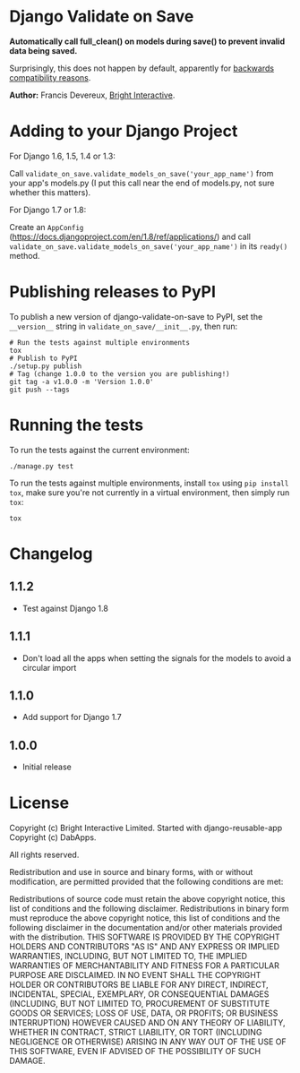 Django Validate on Save
=======================

**Automatically call full_clean() on models during save() to prevent invalid data being saved.**

Surprisingly, this does not happen by default, apparently for
[backwards compatibility reasons][2].
    
**Author:** Francis Devereux, [Bright Interactive][1].

Adding to your Django Project
=============================

For Django 1.6, 1.5, 1.4 or 1.3:

Call `validate_on_save.validate_models_on_save('your_app_name')` from your
app's models.py (I put this call near the end of models.py, not sure whether
this matters).

For Django 1.7 or 1.8:

Create an `AppConfig` (https://docs.djangoproject.com/en/1.8/ref/applications/) and call `validate_on_save.validate_models_on_save('your_app_name')` in its `ready()` method.

Publishing releases to PyPI
===========================

To publish a new version of django-validate-on-save to PyPI, set the
`__version__` string in `validate_on_save/__init__.py`, then run:

    # Run the tests against multiple environments
    tox
	# Publish to PyPI
    ./setup.py publish
	# Tag (change 1.0.0 to the version you are publishing!)
	git tag -a v1.0.0 -m 'Version 1.0.0'
	git push --tags


Running the tests
=================

To run the tests against the current environment:

    ./manage.py test

To run the tests against multiple environments, install `tox` using
`pip install tox`, make sure you're not currently in a virtual environment,
then simply run `tox`:

    tox

Changelog
=========

1.1.2
-----
* Test against Django 1.8

1.1.1
-----
* Don't load all the apps when setting the signals for the models to avoid a circular import

1.1.0
-----

* Add support for Django 1.7

1.0.0
-----

* Initial release

License
=======

Copyright (c) Bright Interactive Limited.
Started with django-reusable-app Copyright (c) DabApps.

All rights reserved.

Redistribution and use in source and binary forms, with or without 
modification, are permitted provided that the following conditions are met:

Redistributions of source code must retain the above copyright notice, this 
list of conditions and the following disclaimer.
Redistributions in binary form must reproduce the above copyright notice, this 
list of conditions and the following disclaimer in the documentation and/or 
other materials provided with the distribution.
THIS SOFTWARE IS PROVIDED BY THE COPYRIGHT HOLDERS AND CONTRIBUTORS "AS IS" AND 
ANY EXPRESS OR IMPLIED WARRANTIES, INCLUDING, BUT NOT LIMITED TO, THE IMPLIED 
WARRANTIES OF MERCHANTABILITY AND FITNESS FOR A PARTICULAR PURPOSE ARE 
DISCLAIMED. IN NO EVENT SHALL THE COPYRIGHT HOLDER OR CONTRIBUTORS BE LIABLE 
FOR ANY DIRECT, INDIRECT, INCIDENTAL, SPECIAL, EXEMPLARY, OR CONSEQUENTIAL 
DAMAGES (INCLUDING, BUT NOT LIMITED TO, PROCUREMENT OF SUBSTITUTE GOODS OR 
SERVICES; LOSS OF USE, DATA, OR PROFITS; OR BUSINESS INTERRUPTION) HOWEVER 
CAUSED AND ON ANY THEORY OF LIABILITY, WHETHER IN CONTRACT, STRICT LIABILITY, 
OR TORT (INCLUDING NEGLIGENCE OR OTHERWISE) ARISING IN ANY WAY OUT OF THE USE 
OF THIS SOFTWARE, EVEN IF ADVISED OF THE POSSIBILITY OF SUCH DAMAGE.

[1]: http://www.bright-interactive.com/
[2]: http://stackoverflow.com/questions/4441539/why-doesnt-djangos-model-save-call-full-clean
